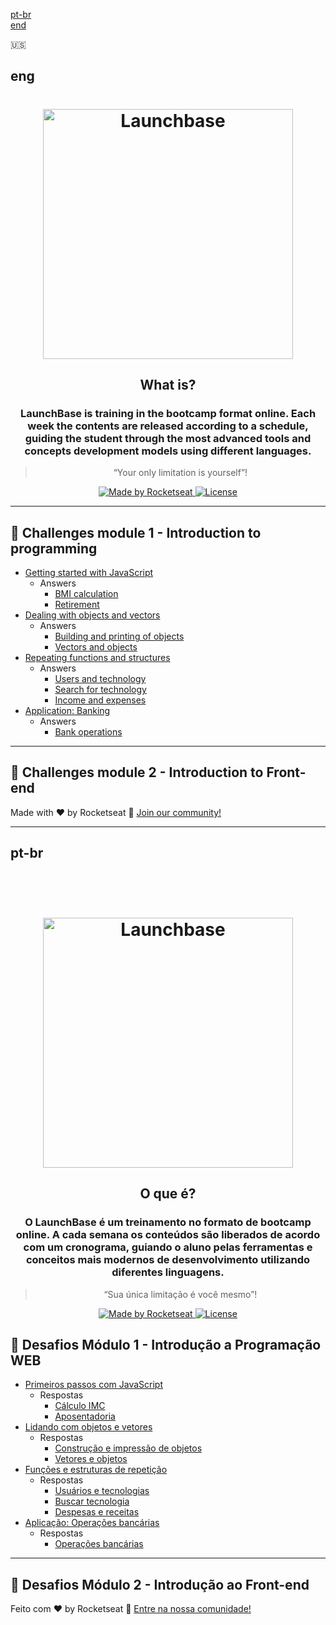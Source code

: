 <a href="#pt-br">pt-br</a>
<br>
<a href="#eng">end</a>
<!-- Inglês -->

:us:

## eng 

<h1 align="center">
    <img alt="Launchbase" src="https://storage.googleapis.com/golden-wind/bootcamp-launchbase/logo.png" width="400px" />
</h1>

<h2 align="center">
    What is?
</h2>
<h3 align="center">
  LaunchBase is training in the bootcamp format
  online. Each week the contents are released according to a schedule,
  guiding the student through the most advanced tools and concepts
  development models using different languages.
</h3>

<blockquote align="center">“Your only limitation is yourself”!</blockquote>

<p align="center">

  <a href="https://rocketseat.com.br">
    <img alt="Made by Rocketseat" src="https://img.shields.io/badge/made%20by-Rocketseat-%23F8952D">
  </a>

  <a href="LICENSE" >
    <img alt="License" src="https://img.shields.io/badge/license-MIT-%23F8952D">
  </a>

</p>

------------------------------------------------------------------------------------

## 🚀 Challenges module 1 - Introduction to programming

- [Getting started with JavaScript](01-1-primeiros-passos-com-js.md)
    - Answers
        - [BMI calculation](https://github.com/jcblank/BootCamp_Launchbase/blob/master/introducao_programacao/calcula_imc.js)
        - [Retirement](https://github.com/jcblank/BootCamp_Launchbase/blob/master/introducao_programacao/aposentadoria.js)
- [Dealing with objects and vectors](01-2-lidando-com-objetos-e-vetores.md)
    - Answers
        - [Building and printing of objects](https://github.com/jcblank/BootCamp_Launchbase/blob/master/introducao_programacao/objetos_vetores.js)
        - [Vectors and objects](https://github.com/jcblank/BootCamp_Launchbase/blob/master/introducao_programacao/objetos_vetores2.js)
- [Repeating functions and structures](01-3-funcoes-e-estruturas-de-repeticao.md)
    - Answers
        - [Users and technology](https://github.com/jcblank/BootCamp_Launchbase/blob/master/introducao_programacao/usuarios_tecnologias.js)
        - [Search for technology](https://github.com/jcblank/BootCamp_Launchbase/blob/master/introducao_programacao/busca_tecnologia.js)
        - [Income and expenses](https://github.com/jcblank/BootCamp_Launchbase/blob/master/introducao_programacao/despesas_receitas.js)
- [Application: Banking](01-4-aplicacao-operacoes-bancarias.md)
    - Answers
        - [Bank operations](https://github.com/jcblank/BootCamp_Launchbase/blob/master/introducao_programacao/operacoes_bancarias.js)

------------------------------------------------------------------------------------

## 🚀 Challenges module 2 - Introduction to Front-end

Made with ♥ by Rocketseat :wave: [Join our community!](https://discordapp.com/invite/gCRAFhc)

------------------------------------------------------------------------------------

<!-- Português -->
## pt-br
<br>
<br>
<h1 align="center">
    <img alt="Launchbase" src="https://storage.googleapis.com/golden-wind/bootcamp-launchbase/logo.png" width="400px" />
</h1>

<h2 align="center">
    O que é?
</h2>
<h3 align="center">
  O LaunchBase é um treinamento no formato de bootcamp
  online. A cada semana os conteúdos são liberados de acordo com um cronograma,
  guiando o aluno pelas ferramentas e conceitos mais
  modernos de desenvolvimento utilizando diferentes linguagens.
</h3>

<blockquote align="center">“Sua única limitação é você mesmo”!</blockquote>

<p align="center">

  <a href="https://rocketseat.com.br">
    <img alt="Made by Rocketseat" src="https://img.shields.io/badge/made%20by-Rocketseat-%23F8952D">
  </a>

  <a href="LICENSE" >
    <img alt="License" src="https://img.shields.io/badge/license-MIT-%23F8952D">
  </a>

</p>


## 🚀 Desafios Módulo 1 - Introdução a Programação WEB

- [Primeiros passos com JavaScript](01-1-primeiros-passos-com-js.md)
    - Respostas
        - [Cálculo IMC](https://github.com/jcblank/BootCamp_Launchbase/blob/master/introducao_programacao/calcula_imc.js)
        - [Aposentadoria](https://github.com/jcblank/BootCamp_Launchbase/blob/master/introducao_programacao/aposentadoria.js)
- [Lidando com objetos e vetores](01-2-lidando-com-objetos-e-vetores.md)
    - Respostas
        - [Construção e impressão de objetos](https://github.com/jcblank/BootCamp_Launchbase/blob/master/introducao_programacao/objetos_vetores.js)
        - [Vetores e objetos](https://github.com/jcblank/BootCamp_Launchbase/blob/master/introducao_programacao/objetos_vetores2.js)
- [Funções e estruturas de repetição](01-3-funcoes-e-estruturas-de-repeticao.md)
    - Respostas
        - [Usuários e tecnologias](https://github.com/jcblank/BootCamp_Launchbase/blob/master/introducao_programacao/usuarios_tecnologias.js)
        - [Buscar tecnologia](https://github.com/jcblank/BootCamp_Launchbase/blob/master/introducao_programacao/busca_tecnologia.js)
        - [Despesas e receitas](https://github.com/jcblank/BootCamp_Launchbase/blob/master/introducao_programacao/despesas_receitas.js)
- [Aplicação: Operações bancárias](01-4-aplicacao-operacoes-bancarias.md)
    - Respostas
        - [Operações bancárias](https://github.com/jcblank/BootCamp_Launchbase/blob/master/introducao_programacao/operacoes_bancarias.js)

------------------------------------------------------------------------------------

## 🚀 Desafios Módulo 2 - Introdução ao Front-end



Feito com ♥ by Rocketseat :wave: [Entre na nossa comunidade!](https://discordapp.com/invite/gCRAFhc)
